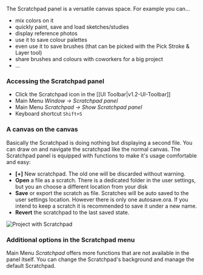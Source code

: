 The Scratchpad panel is a versatile canvas space. For example you can...
* mix colors on it
* quickly paint, save and load sketches/studies
* display reference photos
* use it to save colour palettes
* even use it to save brushes (that can be picked with the Pick Stroke & Layer tool)
* share brushes and colours with coworkers for a big project
* ...

### Accessing the Scratchpad panel
* Click the Scratchpad icon in the [[UI Toolbar|v1.2-UI-Toolbar]]
* Main Menu _Window → Scratchpad panel_
* Main Menu _Scratchpad → Show Scratchpad panel_
* Keyboard shortcut `Shift+S`

### A canvas on the canvas
Basically the Scratchpad is doing nothing but displaying a second file. You can draw on and navigate the scratchpad like the normal canvas. The Scratchpad panel is equipped with functions to make it's usage comfortable and easy:
* **[+]** New scratchpad. The old one will be discarded without warning.
* **Open** a file as a scratch. There is a dedicated folder in the user settings, but you an choose a different location from your disk
* **Save** or export the scratch as file. Scratches will be auto saved to the user settings location. However there is only one autosave.ora. If you intend to keep a scratch it is recommended to save it under a new name.
* **Revert** the scratchpad to the last saved state.

![Project with Scratchpad](https://cloud.githubusercontent.com/assets/6949092/21051240/9961a18e-be1f-11e6-8a40-e24acc9a08e4.PNG)

### Additional options in the Scratchpad menu
Main Menu _Scratchpad_ offers more functions that are not available in the panel itself. You can change the Scratchpad's background and manage the default Scratchpad.